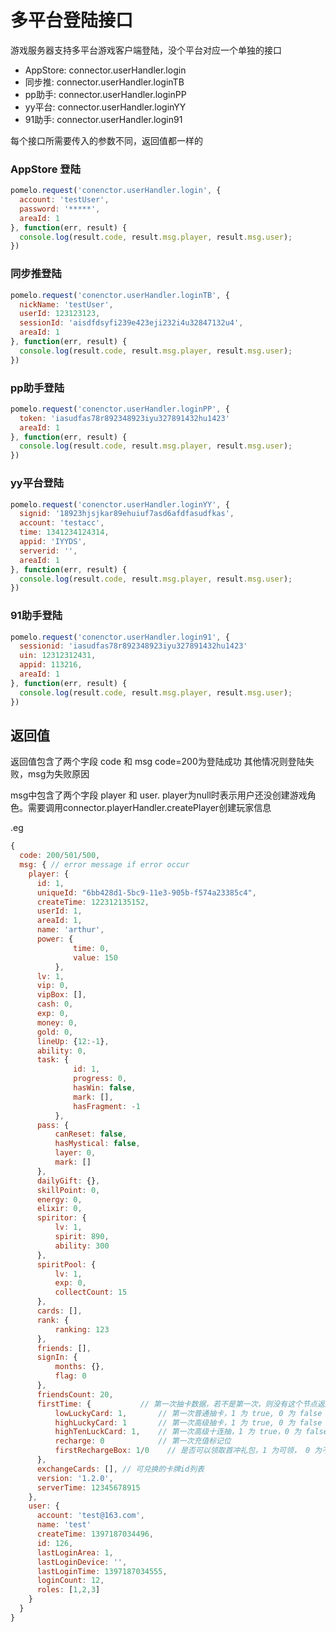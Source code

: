 # 多平台登陆接口

游戏服务器支持多平台游戏客户端登陆，没个平台对应一个单独的接口

 - AppStore: connector.userHandler.login
 - 同步推: connector.userHandler.loginTB
 - pp助手: connector.userHandler.loginPP
 - yy平台: connector.userHandler.loginYY
 - 91助手: connector.userHandler.login91

每个接口所需要传入的参数不同，返回值都一样的

### AppStore 登陆

```js
pomelo.request('conenctor.userHandler.login', {
  account: 'testUser',
  password: '*****',
  areaId: 1
}, function(err, result) {
  console.log(result.code, result.msg.player, result.msg.user);
})
```

### 同步推登陆

```js
pomelo.request('conenctor.userHandler.loginTB', {
  nickName: 'testUser',
  userId: 123123123,
  sessionId: 'aisdfdsyfi239e423eji232i4u32847132u4',
  areaId: 1
}, function(err, result) {
  console.log(result.code, result.msg.player, result.msg.user);
})
```

### pp助手登陆

```js
pomelo.request('conenctor.userHandler.loginPP', {
  token: 'iasudfas78r892348923iyu327891432hu1423'
  areaId: 1
}, function(err, result) {
  console.log(result.code, result.msg.player, result.msg.user);
})
```

### yy平台登陆

```js
pomelo.request('conenctor.userHandler.loginYY', {
  signid: '18923hjsjkar89ehuiuf7asd6afdfasudfkas',
  account: 'testacc',
  time: 1341234124314,
  appid: 'IYYDS',
  serverid: '',
  areaId: 1
}, function(err, result) {
  console.log(result.code, result.msg.player, result.msg.user);
})
```

### 91助手登陆

```js
pomelo.request('conenctor.userHandler.login91', {
  sessionid: 'iasudfas78r892348923iyu327891432hu1423'
  uin: 12312312431,
  appid: 113216,
  areaId: 1
}, function(err, result) {
  console.log(result.code, result.msg.player, result.msg.user);
})
```

## 返回值

返回值包含了两个字段 code 和 msg
code=200为登陆成功
其他情况则登陆失败，msg为失败原因

msg中包含了两个字段 player 和 user. player为null时表示用户还没创建游戏角色。需要调用connector.playerHandler.createPlayer创建玩家信息

.eg

```js
{
  code: 200/501/500,
  msg: { // error message if error occur
    player: {
      id: 1,
      uniqueId: "6bb428d1-5bc9-11e3-905b-f574a23385c4",
      createTime: 122312135152,
      userId: 1,
      areaId: 1,
      name: 'arthur',
      power: {
              time: 0,
              value: 150
          },
      lv: 1,
      vip: 0,
      vipBox: [],
      cash: 0,
      exp: 0,
      money: 0,
      gold: 0,
      lineUp: {12:-1},
      ability: 0,
      task: {
              id: 1,
              progress: 0,
              hasWin: false,
              mark: [],
              hasFragment: -1
          },
      pass: {
          canReset: false,
          hasMystical: false,
          layer: 0,
          mark: []
      },
      dailyGift: {},
      skillPoint: 0,
      energy: 0,
      elixir: 0,
      spiritor: {
          lv: 1,
          spirit: 890,
          ability: 300
      },
      spiritPool: {
          lv: 1,
          exp: 0,
          collectCount: 15
      },
      cards: [],
      rank: {
          ranking: 123
      },
      friends: [],
      signIn: {
          months: {},
          flag: 0
      },
      friendsCount: 20,
      firstTime: {           // 第一次抽卡数据，若不是第一次，则没有这个节点返回
          lowLuckyCard: 1,       // 第一次普通抽卡，1 为 true, 0 为 false
          highLuckyCard: 1       // 第一次高级抽卡，1 为 true, 0 为 false
          highTenLuckCard: 1,    // 第一次高级十连抽，1 为 true，0 为 false
          recharge: 0            // 第一次充值标记位
          firstRechargeBox: 1/0    // 是否可以领取首冲礼包，1 为可领， 0 为不可领
      },
      exchangeCards: [], // 可兑换的卡牌id列表
      version: '1.2.0',
      serverTime: 12345678915
    },
    user: {
      account: 'test@163.com',
      name: 'test'
      createTime: 1397187034496,
      id: 126,
      lastLoginArea: 1,
      lastLoginDevice: '',
      lastLoginTime: 1397187034555,
      loginCount: 12,
      roles: [1,2,3]
    }
  }
}
```
